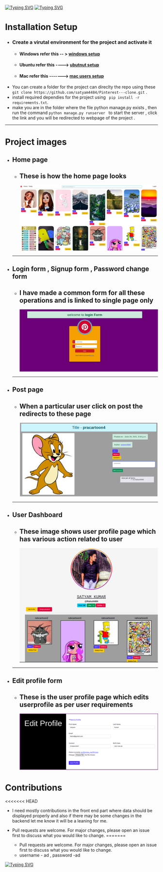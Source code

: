 <!-- ![](text.svg) -->

[![Typing SVG](https://readme-typing-svg.herokuapp.com?size=35&center=true&width=600&lines=Welcome+to+Pinterest-Clone)](https://git.io/typing-svg)
[![Typing SVG](https://readme-typing-svg.herokuapp.com?color=F70491&size=35&center=true&width=600&lines=Build+using+Django-Framework)](https://git.io/typing-svg)

# Installation Setup

- ### Create a virutal environment for the project and activate it
  - #### Windows refer this -- > [windows setup](https://www.stanleyulili.com/django/how-to-install-django-on-windows/)
  - #### Ubuntu refer this ----> [ubutnut setup](https://www.javatpoint.com/django-virtual-environment-setup)
  - #### Mac refer this -------> [mac users setup](https://appdividend.com/2018/03/28/how-to-install-django-in-mac/)
- You can create a folder for the project can direclty the repo using these ` git clone https://github.com/satyam4484/Pinterest---clone.git` .
- install required dependies for the project using ` pip install -r requirements.txt`.
- make you are in the folder where the file python manage.py exists , then run the command `python manage.py runserver ` to start the server , click the link and you will be redirected to webpage of the project .

---

# Project images

- ## Home page
  - ## These is how the home page looks
    ![](github_image/home.png)
  ***
- ## Login form , Signup form , Password change form
  - ## I have made a common form for all these operations and is linked to single page only
    ![](github_image/login.png)
  ***
- ## Post page
  - ## When a particular user click on post the redirects to these page
    ![](github_image/post.png)
  ***
- ## User Dashboard
  - ## These image shows user profile page which has various action related to user
    ![](github_image/dashboard.png)
  ***
- ## Edit profile form
  - ## These is the user profile page which edits userprofile as per user requirements
    ![](github_image/editprofile.png)

# Contributions

<<<<<<< HEAD
- I need mostly contributions in the front end part where data should be displayed properly and also if there may be some changes in the backend let me know it will be a leaning for me.

- Pull requests are welcome. For major changes, please open an issue first to discuss what you would like to change.
=======
  - Pull requests are welcome. For major changes, please open an issue first to discuss what you would like to change.
  - username - ad , password -ad

[![Typing SVG](https://readme-typing-svg.herokuapp.com?color=B60755&size=30&center=true&vCenter=true&width=500&lines=Thank+You+for+visiting+)](https://git.io/typing-svg)
